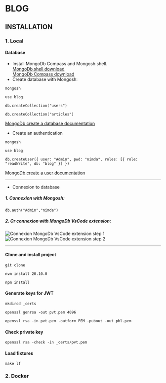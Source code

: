 # BLOG
## INSTALLATION
### 1. Local
#### Database
- Install MongoDb Compass and Mongosh shell.  
[MongoDb shell download](https://www.mongodb.com/try/download/shell)  
[MongoDb Compass download](https://www.mongodb.com/try/download/compass)  
- Create database with Mongosh:
```shell
mongosh
```
```shell
use blog
```
```shell
db.createCollection("users")
```
```shell
db.createCollection("articles")
```
[MongoDb create a database documentation](https://www.mongodb.com/docs/manual/core/databases-and-collections/)
- Create an authentication
```shell
mongosh
```
```shell
use blog
```
```shell
db.createUser({ user: "Admin", pwd: "nimda", roles: [{ role: "readWrite", db: "blog" }] })
```
[MongoDb create a user documentation](https://www.mongodb.com/docs/manual/tutorial/create-users/)
***
- Connexion to database
##### 1. Connexion with Mongosh:
```shell
db.auth("Admin","nimda")
```
##### 2. Or connexion with MongoDb VsCode extension:
![Connexion MongoDb VsCode extension step 1](https://github.com/EmmanuelLefevre/img/blob/main/MongoDb%20VsCode%20extension%20connexion%20step%201.png)
![Connexion MongoDb VsCode extension step 2](https://github.com/EmmanuelLefevre/img/blob/main/MongoDb%20VsCode%20extension%20connexion%20step%202.png)
***
#### Clone and install project
```shell
git clone
```
```shell
nvm install 20.10.0
```
```shell
npm install
```
#### Generate keys for JWT
```shell
mkdircd _certs
```
```shell
openssl genrsa -out pvt.pem 4096
```
```shell
openssl rsa -in pvt.pem -outform PEM -pubout -out pbl.pem
```
#### Check private key
```shell
openssl rsa -check -in _certs/pvt.pem
```
#### Load fixtures
```shell
make lf
```


### 2. Docker

